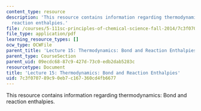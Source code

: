 ```yaml
---
content_type: resource
description: 'This resource contains information regarding thermodynamics: Bond and
  reaction enthalpies.'
file: /courses/5-111sc-principles-of-chemical-science-fall-2014/7c3f070789c90eb7c167360cd4fb6677_MIT5_111F14_Lec15.pdf
file_type: application/pdf
learning_resource_types: []
ocw_type: OCWFile
parent_title: 'Lecture 15: Thermodynamics: Bond and Reaction Enthalpies'
parent_type: CourseSection
parent_uid: 09ecdc68-87c9-427d-73c0-edb2dab5283c
resourcetype: Document
title: 'Lecture 15: Thermodynamics: Bond and Reaction Enthalpies'
uid: 7c3f0707-89c9-0eb7-c167-360cd4fb6677
---
```

This resource contains information regarding thermodynamics: Bond and reaction enthalpies.

